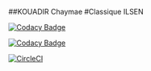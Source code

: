 ##KOUADIR Chaymae
#Classique ILSEN


[![Codacy Badge](https://api.codacy.com/project/badge/Grade/9705b94c41d844e0bb901cb9464d5405)](https://www.codacy.com/app/ChaymaeKouadir/ceri-m1-test?utm_source=github.com&amp;utm_medium=referral&amp;utm_content=ChaymaeKouadir/ceri-m1-test&amp;utm_campaign=Badge_Grade)

[![Codacy Badge](https://api.codacy.com/project/badge/Coverage/9705b94c41d844e0bb901cb9464d5405)](https://www.codacy.com/app/ChaymaeKouadir/ceri-m1-test?utm_source=github.com&utm_medium=referral&utm_content=ChaymaeKouadir/ceri-m1-test&utm_campaign=Badge_Coverage)

[![CircleCI](https://circleci.com/gh/ChaymaeKouadir/ceri-m1-test.svg?style=svg)](https://circleci.com/gh/ChaymaeKouadir/ceri-m1-test)